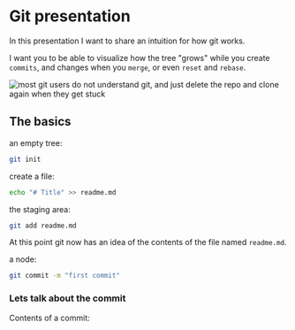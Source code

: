 # Git presentation

In this presentation I want to share an intuition for how git works.

I want you to be able to visualize how the tree "grows" while you create `commits`, and changes when you `merge`, or even `reset` and `rebase`.

![most git users do not understand git, and just delete the repo and clone again when they get stuck](https://imgs.xkcd.com/comics/git.png)

## The basics

an empty tree:
```sh
git init
```

create a file:
```sh
echo "# Title" >> readme.md
```

the staging area:
```sh
git add readme.md
```
At this point git now has an idea of the contents of the file named `readme.md`.


a node:
```sh
git commit -m "first commit"
```

### Lets talk about the commit

Contents of a commit:
